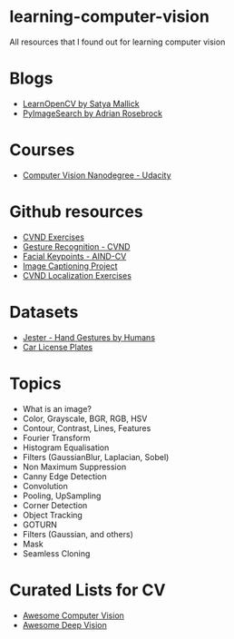 # learning-computer-vision

All resources that I found out for learning computer vision

# Blogs

- [LearnOpenCV by Satya Mallick](https://github.com/spmallick/learnopencv)
- [PyImageSearch by Adrian Rosebrock](https://pyimagesearch.com)

# Courses

- [Computer Vision Nanodegree - Udacity](https://www.udacity.com/course/computer-vision-nanodegree--nd891)

# Github resources

- [CVND Exercises](https://github.com/udacity/CVND_Exercises)
- [Gesture Recognition - CVND](https://github.com/udacity/CVND---Gesture-Recognition)
- [Facial Keypoints - AIND-CV](https://github.com/udacity/AIND-CV-FacialKeypoints)
- [Image Captioning Project](https://github.com/udacity/CVND---Image-Captioning-Project)
- [CVND Localization Exercises](https://github.com/udacity/CVND_Localization_Exercises)

# Datasets

- [Jester - Hand Gestures by Humans](https://20bn.com/datasets/jester)
- [Car License Plates](https://dataturks.com/projects/Mohan/Car%20License%20Plate%20Detection)

# Topics

- What is an image?
- Color, Grayscale, BGR, RGB, HSV
- Contour, Contrast, Lines, Features
- Fourier Transform
- Histogram Equalisation
- Filters (GaussianBlur, Laplacian, Sobel)
- Non Maximum Suppression
- Canny Edge Detection
- Convolution
- Pooling, UpSampling
- Corner Detection
- Object Tracking
- GOTURN
- Filters (Gaussian, and others)
- Mask
- Seamless Cloning

# Curated Lists for CV

- [Awesome Computer Vision](https://github.com/jbhuang0604/awesome-computer-vision)
- [Awesome Deep Vision](https://github.com/kjw0612/awesome-deep-vision)

